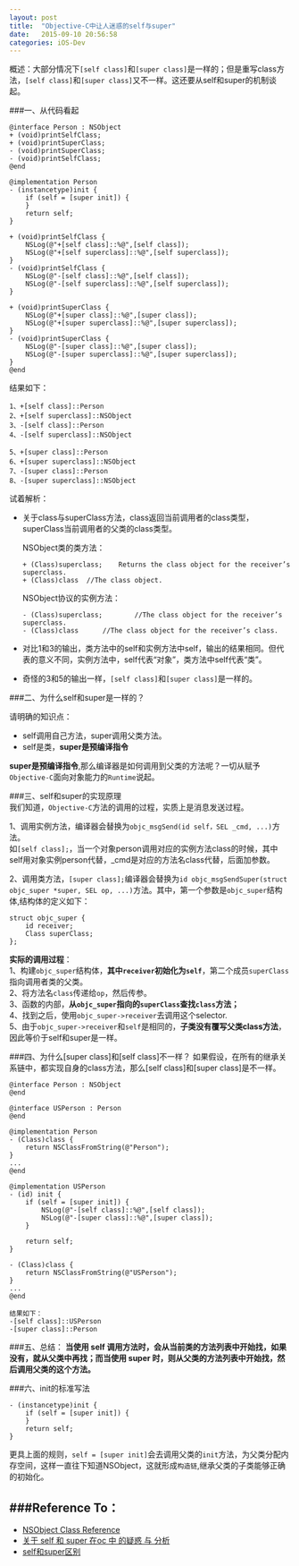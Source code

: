 ```yaml
---
layout: post
title:  "Objective-C中让人迷惑的self与super"
date:   2015-09-10 20:56:58
categories: iOS-Dev
---  
```

概述：大部分情况下`[self class]`和`[super class]`是一样的；但是重写class方法，`[self class]`和`[super class]`又不一样。这还要从self和super的机制谈起。  

###一、从代码看起

	@interface Person : NSObject
	+ (void)printSelfClass;
	+ (void)printSuperClass;
	- (void)printSuperClass;
	- (void)printSelfClass;
	@end
	
	@implementation Person
	- (instancetype)init {
	    if (self = [super init]) {
	    }
	    return self;
	}
	
	+ (void)printSelfClass {
	    NSLog(@"+[self class]::%@",[self class]);
	    NSLog(@"+[self superclass]::%@",[self superclass]);
	}
	- (void)printSelfClass {
	    NSLog(@"-[self class]::%@",[self class]);
	    NSLog(@"-[self superclass]::%@",[self superclass]);
	}
	
	+ (void)printSuperClass {
	    NSLog(@"+[super class]::%@",[super class]);
	    NSLog(@"+[super superclass]::%@",[super superclass]);
	}
	- (void)printSuperClass {
	    NSLog(@"-[super class]::%@",[super class]);
	    NSLog(@"-[super superclass]::%@",[super superclass]);
	}
	@end
	
结果如下：
	
	1、+[self class]::Person
	2、+[self superclass]::NSObject
	3、-[self class]::Person
	4、-[self superclass]::NSObject
	
	5、+[super class]::Person
	6、+[super superclass]::NSObject
	7、-[super class]::Person
	8、-[super superclass]::NSObject


试着解析： 

*	关于class与superClass方法，class返回当前调用者的class类型，superClass当前调用者的父类的class类型。
	
	NSObject类的类方法：
	
		+ (Class)superclass;	Returns the class object for the receiver’s superclass.
		+ (Class)class	//The class object.
		
	NSObject协议的实例方法：
	
		- (Class)superclass;		//The class object for the receiver’s superclass.
		- (Class)class		//The class object for the receiver’s class.

*	对比1和3的输出，类方法中的self和实例方法中self，输出的结果相同。但代表的意义不同，实例方法中，self代表“对象”，类方法中self代表“类”。

*	奇怪的3和5的输出一样，`[self class]`和`[super class]`是一样的。

###二、为什么self和super是一样的？

请明确的知识点：

*	self调用自己方法，super调用父类方法。
*	self是类，**super是预编译指令**

**super是预编译指令**,那么编译器是如何调用到父类的方法呢？一切从赋予`Objective-C`面向对象能力的`Runtime`说起。
	
###三、self和super的实现原理  
我们知道，`Objective-C`方法的调用的过程，实质上是消息发送过程。

1、调用实例方法，编译器会替换为`objc_msgSend(id self，SEL _cmd, ...)`方法。  
如`[self class];`，当一个对象person调用对应的实例方法class的时候，其中self用对象实例person代替，_cmd是对应的方法名class代替，后面加参数。  

2、调用类方法，`[super class];`编译器会替换为`id objc_msgSendSuper(struct objc_super *super, SEL op, ...)`方法。其中，第一个参数是`objc_super`结构体,结构体的定义如下：  
	
	struct objc_super {
    	id receiver;
	    Class superClass;
	};  

**实际的调用过程**：  
1、构建`objc_super`结构体，**其中`receiver`初始化为`self`**，第二个成员`superClass`指向调用者类的父类。  
2、将方法名`class`传递给`op`，然后传参。  
3、函数的内部，**从`objc_super`指向的`superClass`查找`class`方法；**  
4、找到之后，使用`objc_super->receiver`去调用这个selector.  
5、由于`objc_super->receiver`和`self`是相同的，**子类没有覆写父类class方法**，因此等价于self和super是一样。  


###四、为什么[super class]和[self class]不一样？
如果假设，在所有的继承关系链中，都实现自身的class方法，那么[self class]和[super class]是不一样。

	@interface Person : NSObject
	@end
	
	@interface USPerson : Person
	@end
	
	@implementation Person
	- (Class)class {
	    return NSClassFromString(@"Person");
	}
	...
	@end
	
	@implementation USPerson
	- (id) init {
	    if (self = [super init]) {
	        NSLog(@"-[self class]::%@",[self class]);
	        NSLog(@"-[super class]::%@",[super class]);
	    }
	    
	    return self;
	}
	
	- (Class)class {
	    return NSClassFromString(@"USPerson");
	}
	...
	@end
	
	结果如下：
	-[self class]::USPerson
	-[super class]::Person  

###五、总结：
**当使用 self 调用方法时，会从当前类的方法列表中开始找，如果没有，就从父类中再找；而当使用 super 时，则从父类的方法列表中开始找，然后调用父类的这个方法。**  


###六、init的标准写法  

	- (instancetype)init {
	    if (self = [super init]) {
	    }
	    return self;
	}

更具上面的规则，`self = [super init]`会去调用父类的`init`方法，为父类分配内存空间，这样一直往下知道NSObject，这就形成`构造链`,继承父类的子类能够正确的初始化。

###Reference To：  
---  
*	[NSObject Class Reference](https://developer.apple.com/library/prerelease/watchos/documentation/Cocoa/Reference/Foundation/Classes/NSObject_Class/#//apple_ref/occ/clm/NSObject/class)
*	[关于 self 和 super 在oc 中 的疑惑 与 分析](http://www.cnblogs.com/tangbinblog/p/4034890.html)
*	[self和super区别](http://www.cnblogs.com/wustlj/archive/2011/11/07/2239635.html)  

